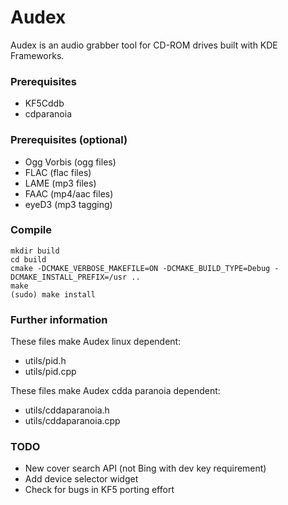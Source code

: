 Audex
=====

Audex is an audio grabber tool for CD-ROM drives built with KDE Frameworks.

### Prerequisites

* KF5Cddb
* cdparanoia

### Prerequisites (optional)

* Ogg Vorbis (ogg files)
* FLAC (flac files)
* LAME (mp3 files)
* FAAC (mp4/aac files)
* eyeD3 (mp3 tagging)

### Compile
```
mkdir build
cd build
cmake -DCMAKE_VERBOSE_MAKEFILE=ON -DCMAKE_BUILD_TYPE=Debug -DCMAKE_INSTALL_PREFIX=/usr ..
make
(sudo) make install
```
### Further information

These files make Audex linux dependent:

* utils/pid.h
* utils/pid.cpp

These files make Audex cdda paranoia dependent:

* utils/cddaparanoia.h
* utils/cddaparanoia.cpp

### TODO
* New cover search API (not Bing with dev key requirement)
* Add device selector widget
* Check for bugs in KF5 porting effort

